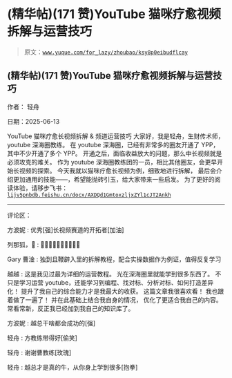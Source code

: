 # (精华帖)(171 赞)YouTube 猫咪疗愈视频拆解与运营技巧

> 原文：[`www.yuque.com/for_lazy/zhoubao/ksy8p0eibudflcay`](https://www.yuque.com/for_lazy/zhoubao/ksy8p0eibudflcay)

## (精华帖)(171 赞)YouTube 猫咪疗愈视频拆解与运营技巧

作者： 轻舟

日期：2025-06-13

YouTube 猫咪疗愈长视频拆解 & 频道运营技巧 大家好，我是轻舟，生财传术师，youtube 深海圈教练。
在 youtube 深海圈，已经有非常多的圈友开通了 YPP，其中不少开通了多个 YPP。 开通之后，面临收益放大的问题，那么中长视频就是必须攻克的难关。
作为 youtube 深海圈教练团的一员，相比其他圈友，会更早开始长视频的探索。 今天我就以猫咪疗愈长视频为例，细致地进行拆解，
最后会介绍更加通用的技能——，希望能抛砖引玉，给大家带来一些启发。 为了更好的阅读体验，请移步飞书： [`lijv5pnbdb.feishu.cn/docx/AXDQd1GmtoxzljxZYl1cJT2Ankh`](https://lijv5pnbdb.feishu.cn/docx/AXDQd1GmtoxzljxZYl1cJT2Ankh)

* * *

评论区：

方波妮 : 优秀[强]长视频赛道的开拓者[加油]

列那狐，🌚 : 👍🏻👍🏻👍🏻👍🏻👍🏻

Gary 曹淦 : 独到且鞭辟入里的拆解教程，配合实操数据作为例证，值得反复学习

越越 : 这是我见过最为详细的运营教程。 光在深海圈里就能学到很多东西了。 不只是学习运营 youtube，还能学习到编程、找对标、分析对标、如何打造差异化！
提升了我自己的综合能力才是我最大的收获。 这篇文章我很喜欢看！ 我也跟着做了一遍了！ 并在此基础上结合我自身的情况， 优化了更适合我自己的内容。
常看常新，反正我已经加到我自己的知识库了。

方波妮 : 越总干啥都会成功的[强]

轻舟 : 方教练带得好[偷笑]

轻舟 : 谢谢曹教练[玫瑰]

轻舟 : 越总才是真的牛，从你身上学到很多[抱拳]